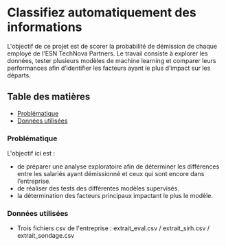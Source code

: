 # Classifiez automatiquement des informations
L'objectif de ce projet est de scorer la probabilité de démission de chaque employé de l'ESN TechNova Partners.
Le travail consiste à explorer les données, tester plusieurs modèles de machine learning et comparer leurs performances afin d’identifier les facteurs ayant le plus d’impact sur les départs.

## Table des matières
- [Problématique](#problematique)
- [Données utilisées](#donnees-utilisees)

### Problématique
L'objectif ici est :
- de préparer une analyse exploratoire afin de déterminer les différences entre les salariés ayant démissionné et ceux qui sont encore dans l’entreprise.
- de réaliser des tests des différentes modèles supervisés.
- la détermination des facteurs principaux impactant le plus le modèle.

### Données utilisées
- Trois fichiers csv de l'entreprise : extrait_eval.csv / extrait_sirh.csv / extrait_sondage.csv
